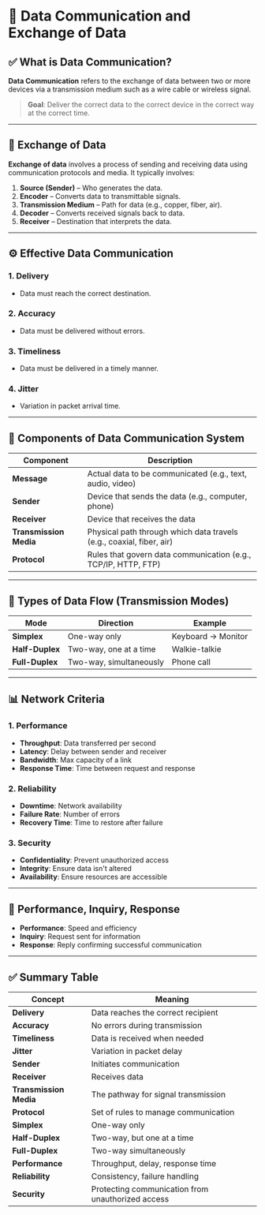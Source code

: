 # 📡 Data Communication and Exchange of Data

## ✅ What is Data Communication?
**Data Communication** refers to the exchange of data between two or more devices via a transmission medium such as a wire cable or wireless signal.

> **Goal**: Deliver the correct data to the correct device in the correct way at the correct time.

---

## 🔄 Exchange of Data
**Exchange of data** involves a process of sending and receiving data using communication protocols and media. It typically involves:

1. **Source (Sender)** – Who generates the data.  
2. **Encoder** – Converts data to transmittable signals.  
3. **Transmission Medium** – Path for data (e.g., copper, fiber, air).  
4. **Decoder** – Converts received signals back to data.  
5. **Receiver** – Destination that interprets the data.  

---

## ⚙️ Effective Data Communication

### 1. Delivery
- Data must reach the correct destination.

### 2. Accuracy
- Data must be delivered without errors.

### 3. Timeliness
- Data must be delivered in a timely manner.

### 4. Jitter
- Variation in packet arrival time.

---

## 🧩 Components of Data Communication System

| Component            | Description                                                                 |
|----------------------|-----------------------------------------------------------------------------|
| **Message**           | Actual data to be communicated (e.g., text, audio, video)                   |
| **Sender**            | Device that sends the data (e.g., computer, phone)                          |
| **Receiver**          | Device that receives the data                                               |
| **Transmission Media**| Physical path through which data travels (e.g., coaxial, fiber, air)        |
| **Protocol**          | Rules that govern data communication (e.g., TCP/IP, HTTP, FTP)              |

---

## 🔁 Types of Data Flow (Transmission Modes)

| Mode        | Direction          | Example                        |
|-------------|--------------------|--------------------------------|
| **Simplex** | One-way only        | Keyboard → Monitor             |
| **Half-Duplex** | Two-way, one at a time | Walkie-talkie                  |
| **Full-Duplex** | Two-way, simultaneously | Phone call                    |

---

## 📊 Network Criteria

### 1. Performance
- **Throughput**: Data transferred per second  
- **Latency**: Delay between sender and receiver  
- **Bandwidth**: Max capacity of a link  
- **Response Time**: Time between request and response

### 2. Reliability
- **Downtime**: Network availability  
- **Failure Rate**: Number of errors  
- **Recovery Time**: Time to restore after failure

### 3. Security
- **Confidentiality**: Prevent unauthorized access  
- **Integrity**: Ensure data isn't altered  
- **Availability**: Ensure resources are accessible

---

## 📩 Performance, Inquiry, Response

- **Performance**: Speed and efficiency  
- **Inquiry**: Request sent for information  
- **Response**: Reply confirming successful communication

---

## ✅ Summary Table

| Concept              | Meaning                                                                 |
|----------------------|-------------------------------------------------------------------------|
| **Delivery**          | Data reaches the correct recipient                                     |
| **Accuracy**          | No errors during transmission                                          |
| **Timeliness**        | Data is received when needed                                           |
| **Jitter**            | Variation in packet delay                                              |
| **Sender**            | Initiates communication                                                |
| **Receiver**          | Receives data                                                          |
| **Transmission Media**| The pathway for signal transmission                                    |
| **Protocol**          | Set of rules to manage communication                                   |
| **Simplex**           | One-way only                                                           |
| **Half-Duplex**       | Two-way, but one at a time                                             |
| **Full-Duplex**       | Two-way simultaneously                                                 |
| **Performance**       | Throughput, delay, response time                                       |
| **Reliability**       | Consistency, failure handling                                          |
| **Security**          | Protecting communication from unauthorized access                      |